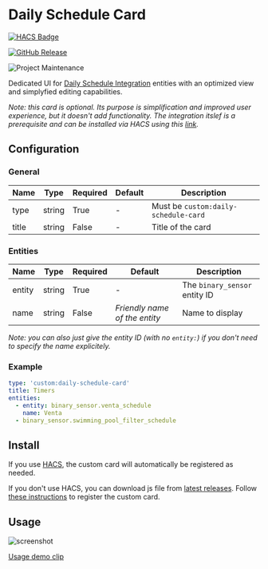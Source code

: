 # Daily Schedule Card

[![HACS Badge](https://img.shields.io/badge/HACS-Default-41BDF5.svg?style=for-the-badge)](https://github.com/hacs/integration)

[![GitHub Release](https://img.shields.io/github/release/amitfin/lovelace-daily-schedule-card.svg?style=for-the-badge&color=blue)](https://github.com/amitfin/lovelace-daily-schedule-card/releases)

![Project Maintenance](https://img.shields.io/badge/maintainer-Amit%20Finkelstein%20%40amitfin-blue.svg?style=for-the-badge)


Dedicated UI for [Daily Schedule Integration](https://github.com/amitfin/daily_schedule) entities with an optimized view and simplyfied editing capabilities.

_Note: this card is optional. Its purpose is simplification and improved user experience, but it doesn't add functionality. The integration itslef is a prerequisite and can be installed via HACS using this [link](https://my.home-assistant.io/redirect/hacs_repository/?owner=amitfin&repository=daily_schedule&category=integration)._

## Configuration

### General

| Name | Type | Required | Default | Description
| ---- | ---- | -------- | ------- | -----------
| type | string | True | - | Must be `custom:daily-schedule-card`
| title | string | False | - | Title of the card

### Entities

| Name | Type | Required | Default | Description
| ---- | ---- | -------- | ------- | -----------
| entity | string | True | - | The `binary_sensor` entity ID
| name | string | False | _Friendly name of the entity_ | Name to display

_Note: you can also just give the entity ID (with no `entity:`) if you don't need to specify the name explicitely._

### Example

```yaml
type: 'custom:daily-schedule-card'
title: Timers
entities:
  - entity: binary_sensor.venta_schedule
    name: Venta
  - binary_sensor.swimming_pool_filter_schedule
```

## Install

If you use [HACS](https://hacs.xyz/), the custom card will automatically be registered as needed.

If you don't use HACS, you can download js file from [latest releases](https://github.com/amitfin/lovelace-daily-schedule-card/releases/). Follow [these instructions](https://developers.home-assistant.io/docs/frontend/custom-ui/registering-resources) to register the custom card.

## Usage

![screenshot](https://user-images.githubusercontent.com/19599059/197408620-5f2860ce-aa38-4667-a0f0-631be0d7f61e.jpg)

[Usage demo clip](https://user-images.githubusercontent.com/19599059/197408059-6a481e9a-c1d6-4910-be08-127d134f5f33.mov)
